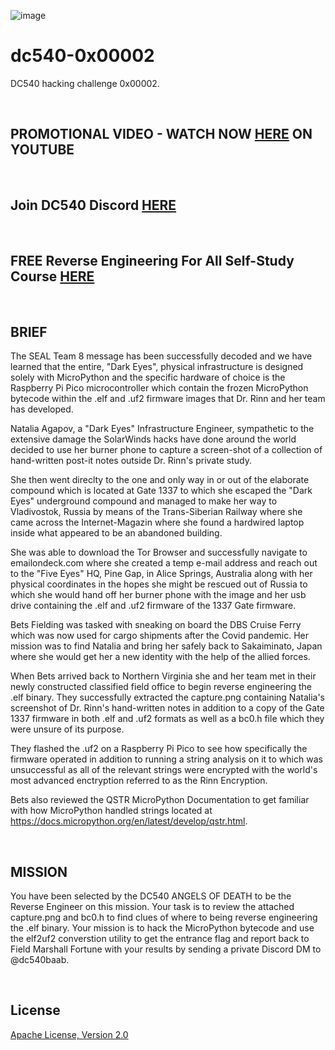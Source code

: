 ![image](https://github.com/mytechnotalent/dc540-0x00001/blob/main/DC540%20Angels%20Of%20Death.png?raw=true)

# dc540-0x00002
DC540 hacking challenge 0x00002.

<br>

## PROMOTIONAL VIDEO - WATCH NOW [HERE](https://youtu.be/YJAa4o7WXkE) ON YOUTUBE

<br>

## Join DC540 Discord [HERE](https://discord.gg/TC9V9RCr5U)

<br>

## FREE Reverse Engineering For All Self-Study Course [HERE](https://github.com/mytechnotalent/Reverse-Engineering-Tutorial)

<br>

## BRIEF
The SEAL Team 8 message has been successfully decoded and we have learned that the entire, "Dark Eyes", physical infrastructure is designed solely with MicroPython and the specific hardware of choice is the Raspberry Pi Pico microcontroller which contain the frozen MicroPython bytecode within the .elf and .uf2 firmware images that Dr. Rinn and her team has developed.

Natalia Agapov, a "Dark Eyes" Infrastructure Engineer, sympathetic to the extensive damage the SolarWinds hacks have done around the world decided to use her burner phone to capture a screen-shot of a collection of hand-written post-it notes outside Dr. Rinn's private study.

She then went direclty to the one and only way in or out of the elaborate compound which is located at Gate 1337 to which she escaped the "Dark Eyes" underground compound and managed to make her way to Vladivostok, Russia by means of the Trans-Siberian Railway where she came across the Internet-Magazin where she found a hardwired laptop inside what appeared to be an abandoned building.

She was able to download the Tor Browser and successfully navigate to emailondeck.com where she created a temp e-mail address and reach out to the "Five Eyes" HQ, Pine Gap, in Alice Springs, Australia along with her physical coordinates in the hopes she might be rescued out of Russia to which she would hand off her burner phone with the image and her usb drive containing the .elf and .uf2 firmware of the 1337 Gate firmware.

Bets Fielding was tasked with sneaking on board the DBS Cruise Ferry which was now used for cargo shipments after the Covid pandemic.  Her mission was to find Natalia and bring her safely back to Sakaiminato, Japan where she would get her a new identity with the help of the allied forces.

When Bets arrived back to Northern Virginia she and her team met in their newly constructed classified field office to begin reverse engineering the .elf binary.  They successfully extracted the capture.png containing Natalia's screenshot of Dr. Rinn's hand-written notes in addition to a copy of the Gate 1337 firmware in both .elf and .uf2 formats as well as a bc0.h file which they were unsure of its purpose.

They flashed the .uf2 on a Raspberry Pi Pico to see how specifically the firmware operated in addition to running a string analysis on it to which was unsuccessful as all of the relevant strings were encrypted with the world's most advanced enctryption referred to as the Rinn Encryption.

Bets also reviewed the QSTR MicroPython Documentation to get familiar with how MicroPython handled strings located at https://docs.micropython.org/en/latest/develop/qstr.html.

<br>

## MISSION
You have been selected by the DC540 ANGELS OF DEATH to be the Reverse Engineer on this mission.  Your task is to review the attached capture.png and bc0.h to find clues of where to being reverse engineering the .elf binary.  Your mission is to hack the MicroPython bytecode and use the elf2uf2 converstion utility to get the entrance flag and report back to Field Marshall Fortune with your results by sending a private Discord DM to @dc540baab.

<br>

## License
[Apache License, Version 2.0](https://www.apache.org/licenses/LICENSE-2.0)
